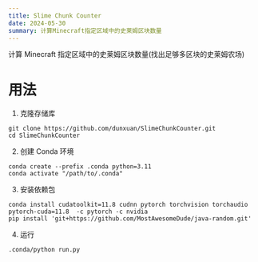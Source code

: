 ```yaml
---
title: Slime Chunk Counter
date: 2024-05-30
summary: 计算Minecraft指定区域中的史莱姆区块数量
---
```


计算 Minecraft 指定区域中的史莱姆区块数量(找出足够多区块的史莱姆农场)

# 用法

1. 克隆存储库

```shell
git clone https://github.com/dunxuan/SlimeChunkCounter.git
cd SlimeChunkCounter
```

2. 创建 Conda 环境

```shell
conda create --prefix .conda python=3.11
conda activate "/path/to/.conda"
```

3. 安装依赖包

```shell
conda install cudatoolkit=11.8 cudnn pytorch torchvision torchaudio pytorch-cuda=11.8  -c pytorch -c nvidia
pip install 'git+https://github.com/MostAwesomeDude/java-random.git'
```

4. 运行

```shell
.conda/python run.py
```
